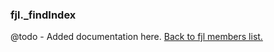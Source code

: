 ### fjl._findIndex
@todo - Added documentation here.
[Back to fjl members list.](#fjl-members-list)

